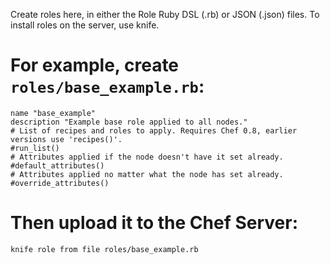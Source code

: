 Create roles here, in either the Role Ruby DSL (.rb) or JSON (.json) files. To install roles on the server, use knife.

For example, create `roles/base_example.rb`:
============================================

    name "base_example"
    description "Example base role applied to all nodes."
    # List of recipes and roles to apply. Requires Chef 0.8, earlier versions use 'recipes()'.
    #run_list()
    # Attributes applied if the node doesn't have it set already.
    #default_attributes()
    # Attributes applied no matter what the node has set already.
    #override_attributes()

Then upload it to the Chef Server:
==================================
    
    knife role from file roles/base_example.rb
	
	
	
